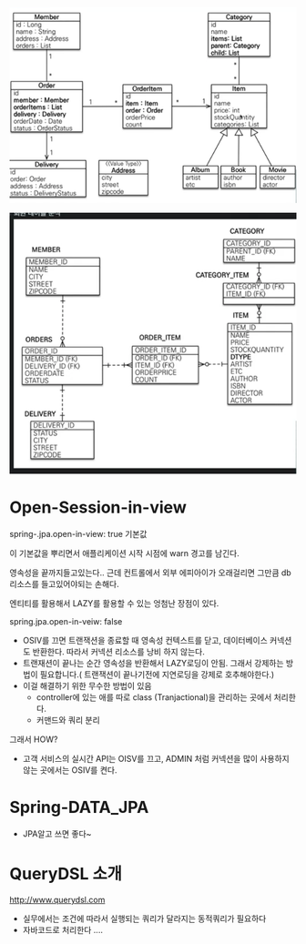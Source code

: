 ![img.png](img.png)

![img_1.png](img_1.png)

# Open-Session-in-view

spring-.jpa.open-in-view: true 기본값

이 기본값을 뿌리면서 애플리케이션 시작 시점에 warn 경고를 남긴다.

영속성을 끝까지들고있는다.. 근데 컨트롤에서 외부 에피아이가 오래걸리면 그만큼 db리소스를 들고있어야되는 손해다.

엔티티를 활용해서 LAZY를 활용할 수 있는 엉첨난 장점이 있다.

spring.jpa.open-in-veiw: false
- OSIV를 끄면 트랜잭션을 종료할 때 영속성 컨텍스트를 닫고, 데이터베이스 커넥션도 반환한다. 따라서 커넥션 리소스를 낭비 하지 않는다.
- 트랜재션이 끝나는 순간 영속성을 반환해서 LAZY로딩이 안됨. 그래서 강제하는 방법이 필요합니다.( 트랜잭션이 끝나기전에 지연로딩을 강제로 호추해야한다.)
- 이걸 해결하기 위한 무수한 방법이 있음
    - controller에 있는 애를 따로 class (Tranjactional)을 관리하는 곳에서 처리한다.
    - 커맨드와 쿼리 분리

그래서 HOW?
- 고객 서비스의 실시간 API는 OISV를 끄고, ADMIN 처럼 커넥션을 많이 사용하지 않는 곳에서는 OSIV를 켠다.


# Spring-DATA_JPA
- JPA알고 쓰면 좋다~

# QueryDSL 소개
http://www.querydsl.com

- 실무에서는 조건에 따라서 실행되는 쿼리가 달라지는 동적쿼리가 필요하다
- 자바코드로 처리한다 ....
